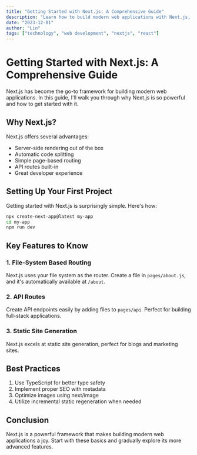 ```yaml
---
title: "Getting Started with Next.js: A Comprehensive Guide"
description: "Learn how to build modern web applications with Next.js, from setup to deployment."
date: "2023-12-01"
author: "Lin"
tags: ["technology", "web development", "nextjs", "react"]
---
```


# Getting Started with Next.js: A Comprehensive Guide

Next.js has become the go-to framework for building modern web applications. In this guide, I'll walk you through why Next.js is so powerful and how to get started with it.

## Why Next.js?

Next.js offers several advantages:
- Server-side rendering out of the box
- Automatic code splitting
- Simple page-based routing
- API routes built-in
- Great developer experience

## Setting Up Your First Project

Getting started with Next.js is surprisingly simple. Here's how:

```bash
npx create-next-app@latest my-app
cd my-app
npm run dev
```

## Key Features to Know

### 1. File-System Based Routing
Next.js uses your file system as the router. Create a file in `pages/about.js`, and it's automatically available at `/about`.

### 2. API Routes
Create API endpoints easily by adding files to `pages/api`. Perfect for building full-stack applications.

### 3. Static Site Generation
Next.js excels at static site generation, perfect for blogs and marketing sites.

## Best Practices

1. Use TypeScript for better type safety
2. Implement proper SEO with metadata
3. Optimize images using next/image
4. Utilize incremental static regeneration when needed

## Conclusion

Next.js is a powerful framework that makes building modern web applications a joy. Start with these basics and gradually explore its more advanced features. 